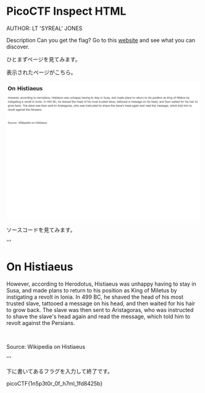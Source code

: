 # PicoCTF Inspect HTML


AUTHOR: LT 'SYREAL' JONES

Description
Can you get the flag?
Go to this [website](http://saturn.picoctf.net:56488/) and see what you can discover.


ひとまずページを見てみます。



表示されたページがこちら。

![page1](/Inspect%20HTML/image/saturn.picoctf.net_56488_.png)


ソースコードを見てみます。

'''

<!DOCTYPE html>
<html lang="en">
  <head>
    <meta charset="UTF-8">
    <meta name="viewport" content="width=device-width, initial-scale=1.0">
    <meta http-equiv="X-UA-Compatible" content="ie=edge">
    <title>On Histiaeus</title>
  </head>
  <body>
    <h1>On Histiaeus</h1>
    <p>However, according to Herodotus, Histiaeus was unhappy having to stay in
       Susa, and made plans to return to his position as King of Miletus by 
       instigating a revolt in Ionia. In 499 BC, he shaved the head of his 
       most trusted slave, tattooed a message on his head, and then waited for 
       his hair to grow back. The slave was then sent to Aristagoras, who was 
       instructed to shave the slave's head again and read the message, which 
       told him to revolt against the Persians.</p>
    <br>
    <p> Source: Wikipedia on Histiaeus </p>
	<!--picoCTF{1n5p3t0r_0f_h7ml_1fd8425b}-->
  </body>
</html>

'''

下に書いてあるフラグを入力して終了です。

picoCTF{1n5p3t0r_0f_h7ml_1fd8425b}
